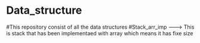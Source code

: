 # Data_structure
#This repository consist of all the data structures
#Stack_arr_imp ---> This is stack that has been implementaed with array which means it has fixe size
